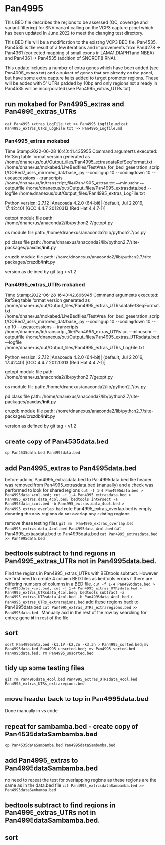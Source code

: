 # Pan4995
This BED file describes the regions to be assessed (QC, coverage and variant filtering) for SNV variant calling on the VCP3 capture panel which has been updated In June 2022 to meet the changing test directory.

This BED file will be a modification to the existing VCP3 BED file, Pan4535. Pan4535 is the result of a few iterations and improvements from Pan4278 -> Pan4361 (corrected mapping of small exons in LAMA1,DIAPH1 and NBEA) and Pan4361 -> Pan4535 (addition of SNORD118 RNA).

This update includes a number of extra genes which have been added (see Pan4995_extras.txt) and a subset of genes that are already on the panel, but have some extra capture baits added to target promotor regions. These will be added with 5' UTRs padded by 10bp and only regions not already in Pan4535 will be incorporated (see Pan4995_extras_UTRs.txt)

## run mokabed for Pan4995_extras and Pan4995_extras_UTRs
`cat Pan4995_extras_LogFile.txt >> Pan4995_Logfile.md`
`cat Pan4995_extras_UTRs_LogFile.txt >> Pan4995_Logfile.md`

### Pan4995_extras mokabed
Time Stamp:2022-06-28 16:40:41.435955
Command arguments executed:
RefSeq table format version generated as /home/dnanexus/out/Output_files/Pan4995_extrasdataRefSeqFormat.txt
/home/dnanexus/mokabed/LiveBedfiles/TestArea_for_bed_generation_script/OOBed7_uses_mirrored_database_.py --codingup 10 --codingdown 10 --useaccessions --transcripts /home/dnanexus/in/transcript_file/Pan4995_extras.txt --minuschr --outputfile /home/dnanexus/out/Output_files/Pan4995_extrasdata.bed --logfile /home/dnanexus/out/Output_files/Pan4995_extras_LogFile.txt 

 Python version: 2.7.12 |Anaconda 4.2.0 (64-bit)| (default, Jul  2 2016, 17:42:40) 
[GCC 4.4.7 20120313 (Red Hat 4.4.7-1)]

 getopt module file path: /home/dnanexus/anaconda2/lib/python2.7/getopt.py

 os module file path: /home/dnanexus/anaconda2/lib/python2.7/os.py

 pd class file path: /home/dnanexus/anaconda2/lib/python2.7/site-packages/pandas/__init__.py

 cruzdb module file path: /home/dnanexus/anaconda2/lib/python2.7/site-packages/cruzdb/__init__.py

version as defined by git tag = v1.2

### Pan4995_extras_UTRs mokabed
Time Stamp:2022-06-28 16:40:42.896945
Command arguments executed:
RefSeq table format version generated as /home/dnanexus/out/Output_files/Pan4995_extras_UTRsdataRefSeqFormat.txt
/home/dnanexus/mokabed/LiveBedfiles/TestArea_for_bed_generation_script/OOBed7_uses_mirrored_database_.py --codingup 10 --codingdown 10 --up 10 --useaccessions --transcripts /home/dnanexus/in/transcript_file/Pan4995_extras_UTRs.txt --minuschr --outputfile /home/dnanexus/out/Output_files/Pan4995_extras_UTRsdata.bed --logfile /home/dnanexus/out/Output_files/Pan4995_extras_UTRs_LogFile.txt 

 Python version: 2.7.12 |Anaconda 4.2.0 (64-bit)| (default, Jul  2 2016, 17:42:40) 
[GCC 4.4.7 20120313 (Red Hat 4.4.7-1)]

 getopt module file path: /home/dnanexus/anaconda2/lib/python2.7/getopt.py

 os module file path: /home/dnanexus/anaconda2/lib/python2.7/os.py

 pd class file path: /home/dnanexus/anaconda2/lib/python2.7/site-packages/pandas/__init__.py

 cruzdb module file path: /home/dnanexus/anaconda2/lib/python2.7/site-packages/cruzdb/__init__.py

version as defined by git tag = v1.2

## create copy of Pan4535data.bed
`cp Pan4535data.bed Pan4995data.bed`
## add Pan4995_extras to Pan4995data.bed
before adding Pan4995_extrasdata.bed to Pan4995data.bed the header was removed from Pan4995_extrasdata.bed (manually)
and a check was performed to look for shared regions 
`cut -f 1-4 Pan4995data.bed > Pan4995data_4col.bed; cut -f 1-4 Pan4995_extrasdata.bed > Pan4995_extras.data_4col.bed; bedtools intersect -a Pan4995data_4col.bed -b Pan4995_extras.data_4col.bed > Pan4995_extras_overlap.bed`
note Pan4995_extras_overlap.bed is empty denoting the new regions do not overlap any existing regions

remove these testing files
`git rm  Pan4995_extras_overlap.bed Pan4995_extras.data_4col.bed Pan4995data_4col.bed`
cat Pan4995_extrasdata.bed to Pan4995data.bed
`cat Pan4995_extrasdata.bed >> Pan4995data.bed`
## bedtools subtract to find regions in Pan4995_extras_UTRs not in Pan4995data.bed.
Find the regions in Pan4995_extras_UTRs with BEDtools subtract. However we first need to create 4 column BED files as bedtools errors if there are differing numbers of columns in a BED file.
`cut -f 1-4 Pan4995data.bed > Pan4995data_4col.bed; cut -f 1-4 Pan4995_extras_UTRsdata.bed > Pan4995_extras_UTRsdata_4col.bed; bedtools subtract -a Pan4995_extras_UTRsdata_4col.bed -b Pan4995data_4col.bed > Pan4995_extras_UTRs_extraregions.bed`
add these regions back to Pan4995data.bed
`cat Pan4995_extras_UTRs_extraregions.bed >> Pan4995data.bed `
Manually add in the rest of the row by searching for entrez gene id in rest of the file
## sort
`sort Pan4995data.bed -k1,1V -k2,2n -k3,3n > Pan4995_sorted.bed;mv Pan4995data.bed Pan4995_unsorted.bed; mv Pan4995_sorted.bed Pan4995data.bed; rm Pan4995_unsorted.bed`

## tidy up some testing files
`git rm Pan4995data_4col.bed Pan4995_extras_UTRsdata_4col.bed Pan4995_extras_UTRs_extraregions.bed`

## move header back to top in Pan4995data.bed
Done manually in vs code
## repeat for sambamba.bed - create copy of Pan4535dataSambamba.bed
`cp Pan4535dataSambamba.bed Pan4995dataSambamba.bed`
## add Pan4995_extras to Pan4995dataSambamba.bed
no need to repeat the test for overlapping regions as these regions are the same as in the data.bed file
`cat Pan4995_extrasdataSambamba.bed >> Pan4995dataSambamba.bed`

## bedtools subtract to find regions in Pan4995_extras_UTRs not in Pan4995dataSambamba.bed.
## sort